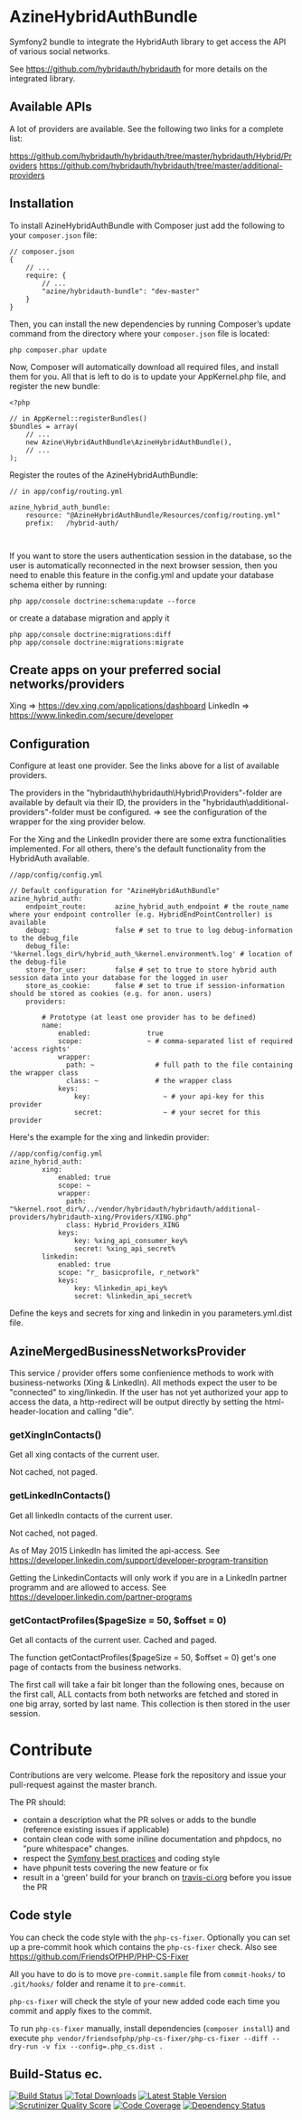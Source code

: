 AzineHybridAuthBundle
==================

Symfony2 bundle to integrate the HybridAuth library to get access the API of various social networks. 

See https://github.com/hybridauth/hybridauth for more details on the integrated library.

## Available APIs
A lot of providers are available. See the following two links for a complete list:

https://github.com/hybridauth/hybridauth/tree/master/hybridauth/Hybrid/Providers
https://github.com/hybridauth/hybridauth/tree/master/additional-providers


## Installation
To install AzineHybridAuthBundle with Composer just add the following to your `composer.json` file:

```
// composer.json
{
    // ...
    require: {
        // ...
        "azine/hybridauth-bundle": "dev-master"
    }
}
```
Then, you can install the new dependencies by running Composer’s update command from 
the directory where your `composer.json` file is located:

```
php composer.phar update
```
Now, Composer will automatically download all required files, and install them for you. 
All that is left to do is to update your AppKernel.php file, and register the new bundle:

```
<?php

// in AppKernel::registerBundles()
$bundles = array(
    // ...
    new Azine\HybridAuthBundle\AzineHybridAuthBundle(),
    // ...
);
```

Register the routes of the AzineHybridAuthBundle:

```
// in app/config/routing.yml

azine_hybrid_auth_bundle:
    resource: "@AzineHybridAuthBundle/Resources/config/routing.yml"
    prefix:   /hybrid-auth/
    
    
```

If you want to store the users authentication session in the database, so the user is automatically 
reconnected in the next browser session, then you need to enable this feature in the config.yml and
update your database schema either by running:
 
```
php app/console doctrine:schema:update --force
```
or create a database migration and apply it

```
php app/console doctrine:migrations:diff
php app/console doctrine:migrations:migrate
```

## Create apps on your preferred social networks/providers
 Xing => https://dev.xing.com/applications/dashboard
 LinkedIn => https://www.linkedin.com/secure/developer
 

## Configuration
Configure at least one provider. See the links above for a list of available providers.

The providers in the "hybridauth\hybridauth\Hybrid\Providers"-folder are available by default via their ID,
the providers in the "hybridauth\additional-providers"-folder must be configured. => see the configuration 
of the wrapper for the xing provider below.

For the Xing and the LinkedIn provider there are some extra functionalities implemented. 
For all others, there's the default functionality from the HybridAuth available.

```
//app/config/config.yml

// Default configuration for "AzineHybridAuthBundle"
azine_hybrid_auth:
    endpoint_route:       azine_hybrid_auth_endpoint # the route_name where your endpoint controller (e.g. HybridEndPointController) is available
    debug:                false # set to true to log debug-information to the debug_file
    debug_file:           '%kernel.logs_dir%/hybrid_auth_%kernel.environment%.log' # location of the debug-file
    store_for_user:       false # set to true to store hybrid auth session data into your database for the logged in user
    store_as_cookie:      false # set to true if session-information should be stored as cookies (e.g. for anon. users)
    providers:

        # Prototype (at least one provider has to be defined)
        name: 
            enabled:              true
            scope:                ~ # comma-separated list of required 'access rights'
            wrapper: 
              path: ~               # full path to the file containing the wrapper class
              class: ~              # the wrapper class
            keys:
                key:                  ~ # your api-key for this provider
                secret:               ~ # your secret for this provider
```

Here's the example for the xing and linkedin provider:
```
//app/config/config.yml
azine_hybrid_auth:
        xing:
            enabled: true
            scope: ~
            wrapper: 
              path: "%kernel.root_dir%/../vendor/hybridauth/hybridauth/additional-providers/hybridauth-xing/Providers/XING.php"
              class: Hybrid_Providers_XING
            keys:
                key: %xing_api_consumer_key%
                secret: %xing_api_secret%
        linkedin:
            enabled: true
            scope: "r_ basicprofile, r_network"
            keys:
                key: %linkedin_api_key%
                secret: %linkedin_api_secret%
```
Define the keys and secrets for xing and linkedin in you parameters.yml.dist file.

## AzineMergedBusinessNetworksProvider
This service / provider offers some confienience methods to work with business-networks (Xing & LinkedIn).
All methods expect the user to be "connected" to xing/linkedin. If the user has not yet authorized your app
to access the data, a http-redirect will be output directly by setting the html-header-location and calling "die". 

### getXingInContacts()
Get all xing contacts of the current user.

Not cached, not paged.

### getLinkedInContacts()
Get all linkedIn contacts of the current user.

Not cached, not paged.

As of May 2015 LinkedIn has limited the api-access. 
See https://developer.linkedin.com/support/developer-program-transition

Getting the LinkedinContacts will only work if you are in a LinkedIn partner programm and are allowed to access.
See https://developer.linkedin.com/partner-programs

### getContactProfiles($pageSize = 50, $offset = 0)
Get all contacts of the current user. Cached and paged.

The function getContactProfiles($pageSize = 50, $offset = 0) get's one page of contacts from the business networks.

The first call will take a fair bit longer than the following ones, because on the first call, ALL contacts from
both networks are fetched and stored in one big array, sorted by last name. This collection is then stored in the 
user session. 

# Contribute
Contributions are very welcome. Please fork the repository and issue your pull-request against the master branch.

The PR should:
- contain a description what the PR solves or adds to the bundle (reference existing issues if applicable)
- contain clean code with some iniline documentation and phpdocs, no "pure whitespace" changes.
- respect the [Symfony best practices](http://symfony.com/doc/current/bundles/best_practices.html) and coding style
- have phpunit tests covering the new feature or fix
- result in a 'green' build for your branch on [travis-ci.org](https://travis-ci.org/azine/AzineHybridAuthBundle/branches) before you issue the PR

## Code style
You can check the code style with the `php-cs-fixer`. Optionally you can set up a pre-commit hook which contains the `php-cs-fixer` check. Also see https://github.com/FriendsOfPHP/PHP-CS-Fixer

All you have to do is to move `pre-commit.sample` file from `commit-hooks/` to `.git/hooks/` folder and rename it to `pre-commit`.

`php-cs-fixer` will check the style of your new added code each time you commit and apply fixes to the commit.

To run `php-cs-fixer` manually, install dependencies (`composer install`) and execute `php vendor/friendsofphp/php-cs-fixer/php-cs-fixer --diff --dry-run -v fix --config=.php_cs.dist .`


## Build-Status ec.

[![Build Status](https://travis-ci.org/azine/hybridauth-bundle.png)](https://travis-ci.org/azine/hybridauth-bundle)
[![Total Downloads](https://poser.pugx.org/azine/hybridauth-bundle/downloads.png)](https://packagist.org/packages/azine/hybridauth-bundle)
[![Latest Stable Version](https://poser.pugx.org/azine/hybridauth-bundle/v/stable.png)](https://packagist.org/packages/azine/hybridauth-bundle)
[![Scrutinizer Quality Score](https://scrutinizer-ci.com/g/azine/hybridauth-bundle/badges/quality-score.png?s=6190311a47fa9ab8cfb45bfce5c5dcc49fc75256)](https://scrutinizer-ci.com/g/azine/hybridauth-bundle/)
[![Code Coverage](https://scrutinizer-ci.com/g/azine/hybridauth-bundle/badges/coverage.png?s=57b026ec89fdc0767c1255c4a23b9e87a337a205)](https://scrutinizer-ci.com/g/azine/hybridauth-bundle/)
[![Dependency Status](https://www.versioneye.com/user/projects/567eaeb3eb4f47003b000001/badge.svg?style=flat)](https://www.versioneye.com/user/projects/567eaeb3eb4f47003b000001)


